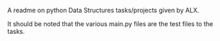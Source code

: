 A readme on python Data Structures tasks/projects given by ALX.

It should be noted that the various main.py files are the test files to the tasks.
